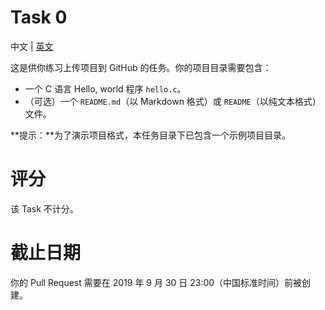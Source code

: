 # Task 0
中文 | [英文](README.md)

这是供你练习上传项目到 GitHub 的任务。你的项目目录需要包含：

* 一个 C 语言 Hello, world 程序 `hello.c`。
* （可选）一个 `README.md`（以 Markdown 格式）或 `README`（以纯文本格式）文件。

**提示：**为了演示项目格式，本任务目录下已包含一个示例项目目录。

# 评分
该 Task 不计分。

# 截止日期
你的 Pull Request 需要在 2019 年 9 月 30 日 23:00（中国标准时间）前被创建。
